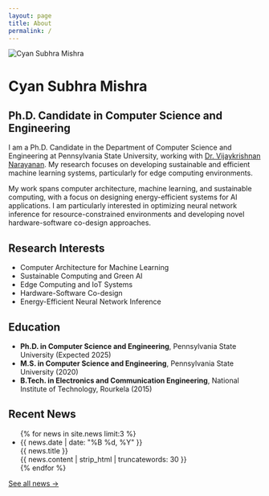 ```yaml
---
layout: page
title: About
permalink: /
---
```


<div class="profile-section">
  <div class="profile-image">
    <img src="{{ '/assets/img/profile.jpg' | relative_url }}" alt="Cyan Subhra Mishra">
  </div>
  <div class="profile-content">
    <h1>Cyan Subhra Mishra</h1>
    <h2>Ph.D. Candidate in Computer Science and Engineering</h2>
    <p>I am a Ph.D. Candidate in the Department of Computer Science and Engineering at Pennsylvania State University, working with <a href="https://sites.google.com/site/vijaykrishnapal/" target="_blank">Dr. Vijaykrishnan Narayanan</a>. My research focuses on developing sustainable and efficient machine learning systems, particularly for edge computing environments.</p>
    <p>My work spans computer architecture, machine learning, and sustainable computing, with a focus on designing energy-efficient systems for AI applications. I am particularly interested in optimizing neural network inference for resource-constrained environments and developing novel hardware-software co-design approaches.</p>
  </div>
</div>

<div class="section">
  <h2 class="section-title">Research Interests</h2>
  <ul>
    <li>Computer Architecture for Machine Learning</li>
    <li>Sustainable Computing and Green AI</li>
    <li>Edge Computing and IoT Systems</li>
    <li>Hardware-Software Co-design</li>
    <li>Energy-Efficient Neural Network Inference</li>
  </ul>
</div>

<div class="section">
  <h2 class="section-title">Education</h2>
  <ul>
    <li><strong>Ph.D. in Computer Science and Engineering</strong>, Pennsylvania State University (Expected 2025)</li>
    <li><strong>M.S. in Computer Science and Engineering</strong>, Pennsylvania State University (2020)</li>
    <li><strong>B.Tech. in Electronics and Communication Engineering</strong>, National Institute of Technology, Rourkela (2015)</li>
  </ul>
</div>

<div class="section">
  <h2 class="section-title">Recent News</h2>
  <ul class="news-list">
    {% for news in site.news limit:3 %}
    <li class="news-item">
      <div class="news-date">{{ news.date | date: "%B %d, %Y" }}</div>
      <div class="news-title">{{ news.title }}</div>
      <div class="news-content">{{ news.content | strip_html | truncatewords: 30 }}</div>
    </li>
    {% endfor %}
  </ul>
  <p><a href="{{ '/news/' | relative_url }}">See all news →</a></p>
</div>
